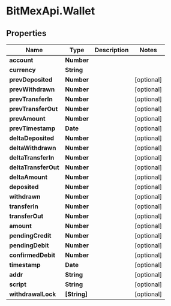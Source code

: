 # BitMexApi.Wallet

## Properties
Name | Type | Description | Notes
------------ | ------------- | ------------- | -------------
**account** | **Number** |  | 
**currency** | **String** |  | 
**prevDeposited** | **Number** |  | [optional] 
**prevWithdrawn** | **Number** |  | [optional] 
**prevTransferIn** | **Number** |  | [optional] 
**prevTransferOut** | **Number** |  | [optional] 
**prevAmount** | **Number** |  | [optional] 
**prevTimestamp** | **Date** |  | [optional] 
**deltaDeposited** | **Number** |  | [optional] 
**deltaWithdrawn** | **Number** |  | [optional] 
**deltaTransferIn** | **Number** |  | [optional] 
**deltaTransferOut** | **Number** |  | [optional] 
**deltaAmount** | **Number** |  | [optional] 
**deposited** | **Number** |  | [optional] 
**withdrawn** | **Number** |  | [optional] 
**transferIn** | **Number** |  | [optional] 
**transferOut** | **Number** |  | [optional] 
**amount** | **Number** |  | [optional] 
**pendingCredit** | **Number** |  | [optional] 
**pendingDebit** | **Number** |  | [optional] 
**confirmedDebit** | **Number** |  | [optional] 
**timestamp** | **Date** |  | [optional] 
**addr** | **String** |  | [optional] 
**script** | **String** |  | [optional] 
**withdrawalLock** | **[String]** |  | [optional] 


